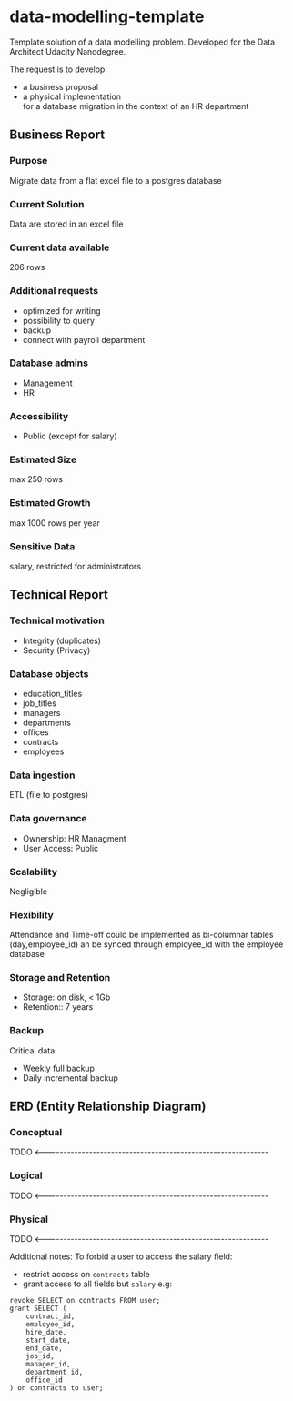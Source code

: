 # data-modelling-template
Template solution of a data modelling problem.
Developed for the Data Architect Udacity Nanodegree.

The request is to develop:
- a business proposal 
- a physical implementation  
for a database migration in the context of an HR department

## Business Report
### Purpose
Migrate data from a flat excel file to a postgres database
### Current Solution
Data are stored in an excel file
### Current data available
206 rows
### Additional requests
- optimized for writing
- possibility to query
- backup
- connect with payroll department
### Database admins
- Management
- HR
### Accessibility
- Public (except for salary)
### Estimated Size
max 250 rows
### Estimated Growth
max 1000 rows per year
### Sensitive Data
salary, restricted for administrators

## Technical Report
### Technical motivation
- Integrity (duplicates)
- Security (Privacy)
### Database objects
- education_titles
- job_titles
- managers
- departments
- offices
- contracts
- employees
### Data ingestion
ETL (file to postgres)
### Data governance
- Ownership: HR Managment
- User Access: Public
### Scalability
Negligible 
### Flexibility
Attendance and Time-off could be 
implemented as bi-columnar tables (day,employee_id)
an be synced through employee_id with the employee database
### Storage and Retention
- Storage: on disk, < 1Gb
- Retention:: 7 years
### Backup
Critical data:
- Weekly full backup
- Daily incremental backup

## ERD (Entity Relationship Diagram) 
### Conceptual
TODO <-------------------------------------------------------------
### Logical
TODO <-------------------------------------------------------------
### Physical
TODO <-------------------------------------------------------------

Additional notes:
To forbid a user to access the salary field:
- restrict access on `contracts` table
- grant access to all fields but `salary`
e.g:
```
revoke SELECT on contracts FROM user;
grant SELECT (
    contract_id,
    employee_id,
    hire_date,
    start_date,
    end_date,
    job_id,
    manager_id,
    department_id,
    office_id
) on contracts to user;
```